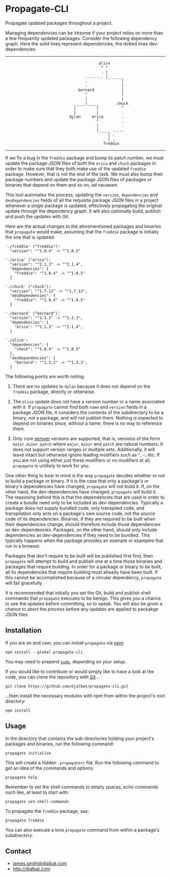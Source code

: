 # Propagate-CLI

Propagate updated packages throughout a project.

Managing dependencies can be irksome if your project relies on more than a few frequently updated packages. Consider the following dependency graph. Here the solid lines represent dependencies, the dotted lines dev-dependencies:

---
                                             alice
                                              ^ ^
                                              . |
                                       ........ |_______
                                       .               |
                                       .               |
                                    bernard            |
                                       ^               |
                                       |               |
                                  _____|_____        chuck
                                  |         |          ^
                                  |         |          .
                                dylan     erica        .
                                            ^          .
                                            |          .
                                            |_____ .....
                                                 | .
                                                 | .
                                               freddie
---
 If we fix a bug in the `freddie` package and bump its patch number, we must update the package JSON files of both the `erica` and `chuck` packages in order to make sure that they both make use of the updated `freddie` package. However, that is not the end of the task. We must also bump their package numbers and update the package JSON files of packages or binaries that depend on them and so on, ad nauseam. 
 
 This tool automates the process, updating the `version`, `dependencies` and `devDependencies` fields of all the requisite package JSON files in a project whenever a single package is updated, effectively propagating the original update through the dependency graph. It will also optionally build, publish and push the updates with Git. 
 
 Here are the actual changes to the aforementioned packages and binaries that `propagate` would make, assuming that the `freddie` package is initially the one that is updated:
 
```
'./freddie' ("freddie"):
  "version": "^1.0.4" -> "^1.0.5"

'./erica' ("erica"):
  "version": "^2.1.3" -> "^2.1.4",
  "dependencies": {
    "freddie": "^1.0.4" -> "^1.0.5"
  }

'./chuck' ("chuck"):
  "version": "^1.7.12" -> "^1.7.13",
  "devDependencies": {
    "freddie": "^1.0.4" -> "^1.0.5"
  }

'./bernard' ("bernard"):
  "version": "^1.3.2" -> "^1.3.3",
  "dependencies": {
    "erica": "^2.1.3" -> "^2.1.4",
  }

'./alice':
  "dependencies": {
    "check": "^1.0.4" -> "^1.0.5"
  },
  "devDependencies": {
    "bernard": "^1.3.2" -> "^1.3.3",
  }
```
The following points are worth noting:

1. There are no updates to `dylan` because it does not depend on the `freddie` package, directly or otherwise.

2. The `alice` update does not have a version number or a name associated with it. If `propagate` cannot find both `name` and `version` fields in a package JSON file, it considers the contents of the subdirectory to be a binary, not a package, and will not publish them. Nothing is expected to depend on binaries since, without a name, there is no way to reference them. 

3. Only core [semver](https://semver.org/) versions are supported, that is, versions of the form `major.minor.patch` where `major`, `minor` and `patch` are natural numbers. It does not support version ranges or multiple sets. Additionally, it will leave intact but otherwise ignore leading modifiers such as `^`, `~`, etc. If you are not using either just these modifiers or no modifiers at all, `propagate` is unlikely to work for you.

One other thing to bear in mind is the way `propagate` decides whether or not to build a package or binary. If it is the case that only a package's or binary's dependencies have changed, `propagate` will not build it. If, on the other hand, the dev-dependencies have changed, `propagate` will build it. The reasoning behind this is that the dependencies that are used in order to create a bundle need only to be included as dev-dependencies. Typically a package does not supply bundled code, only transpiled code, and transpilation only acts on a package's own source code, not the source code of its dependencies. Binaries, if they are required to be built when their dependencies change, should therefore include those dependencies as dev-dependencies. Packages, on the other hand, should only include dependencies as dev-dependencies if they need to be bundled. This typically happens when the package provides an example or examples that run in a browser. 

Packages that don't require to be built will be published first first, then `propagate` will attempt to build and publish one at a time those binaries and packages that require building. In order for a package or binary to be built, all its dependencies that require building must already have been built. If this cannot be accomplished because of a circular dependency, `propagate` will fail gracefully.

It is recommended that initially you set the Git, build and publish shell commands that `propagate` executes to be benign. This gives you a chance to see the updates before committing, so to speak. You will also be given a chance to abort the process before any updates are applied to packakge JSON files. 

## Installation

If you are an end user, you can install `propagate` via [npm](https://www.npmjs.com/):
 
    npm install --global propagate-cli

You may need to prepend [`sudo`](https://en.wikipedia.org/wiki/Sudo), depending on your setup.

If you would like to contribute or would simply like to have a look at the code, you can clone the repository with [Git](https://git-scm.com/)...

    git clone https://github.com/djalbat/propagate-cli.git

...then install the necessary modules with npm from within the project's root directory:

    npm install
    
## Usage

In the directory that contains the sub-directories holding your project's packages and binaries, run the following command:

    propagate initialise
    
This will create a hidden `.propagaterc` file. Run the following command to get an idea of the commands and options:

    propagate help

Remember to set the shell commands to empty spaces, echo commands such like, at least to start with:

    propagate set-shell-commands
    
To propagate the `freddie` package, say:


    propagate freddie
    
You can also execute a lone `propagate` command from within a package's subdirectory.

## Contact

- james.smith@djalbat.com
- http://djalbat.com
